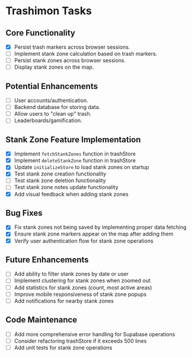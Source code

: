 # Trashimon Tasks

## Core Functionality
- [x] Persist trash markers across browser sessions.
- [ ] Implement stank zone calculation based on trash markers.
- [ ] Persist stank zones across browser sessions.
- [ ] Display stank zones on the map.

## Potential Enhancements
- [ ] User accounts/authentication.
- [ ] Backend database for storing data.
- [ ] Allow users to "clean up" trash.
- [ ] Leaderboards/gamification.

## Stank Zone Feature Implementation

- [x] Implement `fetchStankZones` function in trashStore
- [x] Implement `deleteStankZone` function in trashStore
- [x] Update `initializeStore` to load stank zones on startup
- [x] Test stank zone creation functionality
- [ ] Test stank zone deletion functionality
- [ ] Test stank zone notes update functionality
- [x] Add visual feedback when adding stank zones

## Bug Fixes

- [x] Fix stank zones not being saved by implementing proper data fetching
- [x] Ensure stank zone markers appear on the map after adding them
- [x] Verify user authentication flow for stank zone operations

## Future Enhancements

- [ ] Add ability to filter stank zones by date or user
- [ ] Implement clustering for stank zones when zoomed out
- [ ] Add statistics for stank zones (count, most active areas)
- [ ] Improve mobile responsiveness of stank zone popups
- [ ] Add notifications for nearby stank zones

## Code Maintenance

- [ ] Add more comprehensive error handling for Supabase operations
- [ ] Consider refactoring trashStore if it exceeds 500 lines
- [ ] Add unit tests for stank zone operations 
